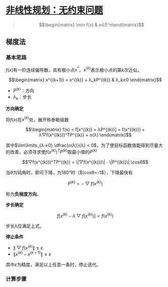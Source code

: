 <link rel='stylesheet' href='../../../style/index.css'>
<script src='../../../style/index.js'></script>

# [非线性规划：无约束问题](../index.html)

>$$\begin{matrix} \min f(x) & x∈E^n\end{matrix}$$

## 梯度法

### 基本思路

$f(x)$有一阶连续偏导数，具有极小点$x^*$。$x^{(k)}$表示极小点的第$k$次近似。

$$\begin{matrix}
    x^{(k+1)} = x^{(k)} + λ_kP^{(k)} & λ_k≥0
\end{matrix}$$

- $P^{(k)}$：方向
- $λ_k$：步长

**方向确定**

将$f(x)$在$x^{(k)}$处，展开称泰勒级数

$$\begin{matrix}
    f(x) = f[x^{(k)} + λP^{(k)}]
    =  f(x^{(k)}) + λ▽f(x^{(k)})^TP^{(k)} + o(λ)
\end{matrix}$$

其中$\lim\limits_{λ→0} \dfrac{o(λ)}{λ} < 0$，为了使目标函数值能得到尽量大的改善，必须寻求使$f(x^{(k)})^TP^{(k)}$取最小值的$P^{(k)}$

$$▽f(x^{(k)})^TP^{(k)} = \|▽f(x^{(k)})\| ⋅ \|P^{(k)}\| \cosθ$$

当$θ$为钝角时，即可下降，为$180°$时（$\cosθ=-1$），下降最快有

$$P^{(k)}=-▽f(x^{(k)})$$

称为**负梯度方向**。

**步长确定**

$$f[x^{(k)} - λ▽f(x^{(k)})] < f(x^{(k)})$$

步长$λ$应满足上式。

**停止条件**

- $\|▽f(x^{(k)}\| ≤ ε$
- $\|x^{(k)} - x^{(k+1)}\| ≤ ε$

其中$ε$为精度，满足以上任意一条时，停止迭代。

### 计算步骤

